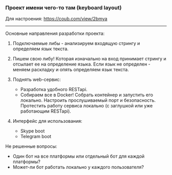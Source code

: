 ### Проект имени чего-то там (keyboard layout)

Для настроения: https://coub.com/view/2bmya


________

Основные направления разработки проекта:
1) Подключаемые либы - анализируем входящую стрингу и определяем язык текста.
2) Пишем свою либу! Которая изначально на вход принимает стрингу и отсылает ее на определение языка. Если язык не определен - меняем раскладку и опять определяем язык текста.

3) Поднять web-сервис:
      - Разработка удобного RESTapi.
      - Собираем все в Docker! Собрать контейнер и запустить его локально. Настроить прослушиваемый порт и безопасность. Протестить работу сервиса локально (с заглушкой или уже работающим RESTapi).  


4) Интерфейс для использования:
    - Skype boot
    - Telegram boot

Не решенные вопросы:
  - Один  бот на все платформы или отдельный бот для каждой платформы?
  - Может-ли бот работать локально у каждого пользователя?
